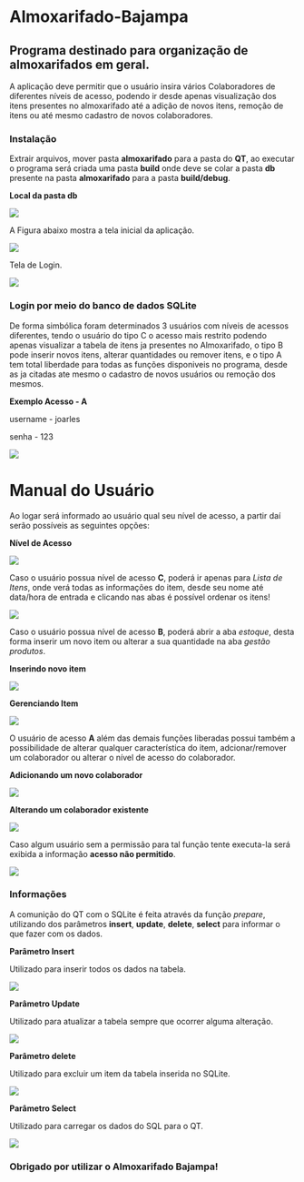 # Almoxarifado-Bajampa
## Programa destinado para organização de almoxarifados em geral.
A aplicação deve permitir que o usuário insira vários Colaboradores de diferentes níveis de acesso, podendo ir desde apenas visualização dos itens presentes no almoxarifado até a adição de novos itens, remoção de itens ou até mesmo cadastro de novos colaboradores.

### Instalação

Extrair arquivos, mover pasta **almoxarifado** para a pasta do **QT**, ao executar o programa será criada uma pasta **build** onde deve se colar a pasta **db** presente na pasta **almoxarifado** para a pasta **build/debug**.

**Local da pasta db**

![](imgs/instalacao_3.png)

A Figura abaixo mostra a tela inicial da aplicação.

![](imgs/tela_inicial.png)

Tela de Login.

![](imgs/tela_login.png)


### Login por meio do banco de dados SQLite

De forma simbólica foram determinados 3 usuários com níveis de acessos diferentes, tendo o usuário do tipo C o acesso mais restrito podendo apenas visualizar a tabela de itens ja presentes no Almoxarifado, o tipo B pode inserir novos itens, alterar quantidades ou remover itens, e o tipo A tem total liberdade para todas as funções disponiveis no programa, desde as ja citadas ate mesmo o cadastro de novos usuários ou remoção dos mesmos.

**Exemplo Acesso - A**

username - joarles

senha - 123

![](imgs/colab_sql.png)

# Manual do Usuário

Ao logar será informado ao usuário qual seu nível de acesso, a partir daí serão possíveis as seguintes opções:

**Nível de Acesso**

![](imgs/nivel_acesso.png)

Caso o usuário possua nível de acesso **C**, poderá ir apenas para *Lista de Itens*, onde verá todas as informações do item, desde seu nome até data/hora de entrada e clicando nas abas é possível ordenar os itens!

![](imgs/lista_itens.png)

Caso o usuário possua nível de acesso **B**, poderá abrir a aba *estoque*, desta forma inserir um novo item ou alterar a sua quantidade na aba *gestão produtos*.

**Inserindo novo item**

![](imgs/opcoes_estoque.png)

**Gerenciando Item**

![](imgs/gerenciar_itens.png)


O usuário de acesso **A** além das demais funções liberadas possui também a possibilidade de alterar qualquer característica do item,  adcionar/remover um colaborador ou alterar o nível de acesso do colaborador.

**Adicionando um novo colaborador**

![](imgs/adição_novo_colab.png)

**Alterando um colaborador existente**

![](imgs/gestao_colab.png)

Caso algum usuário sem a permissão para tal função tente executa-la será exibida a informação **acesso não permitido**.

![](imgs/acesso_npermitido.png)

### Informações

A comunição do QT com o SQLite  é feita através da função *prepare*, utilizando dos parâmetros **insert**, **update**, **delete**, **select** para informar o que fazer com os dados.

**Parâmetro Insert**

Utilizado para inserir todos os dados na tabela.

![](imgs/query_insert.png)

**Parâmetro Update**

Utilizado para atualizar a tabela sempre que ocorrer alguma alteração.

![](imgs/query_update.png)

**Parâmetro delete**

Utilizado para excluir um item da tabela inserida no SQLite.

![](imgs/query_delete.png)

**Parâmetro Select**

Utilizado para carregar os dados do SQL para o QT.

![](imgs/query_select.png)

### Obrigado por utilizar o Almoxarifado Bajampa!






